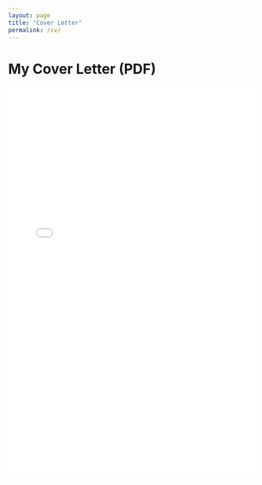 ```yaml
---
layout: page
title: "Cover Letter"
permalink: /cv/
---
```


# My Cover Letter (PDF)

<iframe src="/assets/MGT_4074_Sophie_Murphy___Cover_Letter.pdf"
        width="100%" height="800px" style="border: none;">
  This browser does not support embedded PDFs. Please
  <a href="/assets/MGT_4074_Sophie_Murphy___Cover_Letter.pdf" target="_blank">
    download the PDF
  </a>
  to view it.
</iframe>
